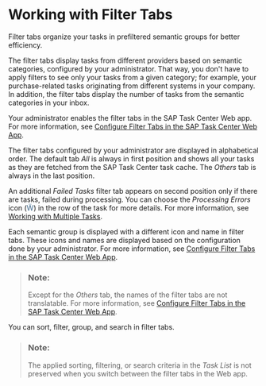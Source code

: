 <!-- loiodf0aec80b60b4f47932a05dd8094ca70 -->

<link rel="stylesheet" type="text/css" href="../css/sap-icons.css"/>

# Working with Filter Tabs

Filter tabs organize your tasks in prefiltered semantic groups for better efficiency.

The filter tabs display tasks from different providers based on semantic categories, configured by your administrator. That way, you don't have to apply filters to see only your tasks from a given category; for example, your purchase-related tasks originating from different systems in your company. In addition, the filter tabs display the number of tasks from the semantic categories in your inbox.

Your administrator enables the filter tabs in the SAP Task Center Web app. For more information, see [Configure Filter Tabs in the SAP Task Center Web App](../40-administration/configure-filter-tabs-in-the-sap-task-center-web-app-53157da.md).

The filter tabs configured by your administrator are displayed in alphabetical order. The default tab *All* is always in first position and shows all your tasks as they are fetched from the SAP Task Center task cache. The *Others* tab is always in the last position.

An additional *Failed Tasks* filter tab appears on second position only if there are tasks, failed during processing. You can choose the *Processing Errors* icon \(<span style="color:#346187;"><span class="SAP-icons"></span></span>\) in the row of the task for more details. For more information, see [Working with Multiple Tasks](working-with-multiple-tasks-9f8ef8e.md).

Each semantic group is displayed with a different icon and name in filter tabs. These icons and names are displayed based on the configuration done by your administrator. For more information, see [Configure Filter Tabs in the SAP Task Center Web App](../40-administration/configure-filter-tabs-in-the-sap-task-center-web-app-53157da.md).

> ### Note:  
> Except for the *Others* tab, the names of the filter tabs are not translatable. For more information, see [Configure Filter Tabs in the SAP Task Center Web App](../40-administration/configure-filter-tabs-in-the-sap-task-center-web-app-53157da.md).

You can sort, filter, group, and search in filter tabs.

> ### Note:  
> The applied sorting, filtering, or search criteria in the *Task List* is not preserved when you switch between the filter tabs in the Web app.

